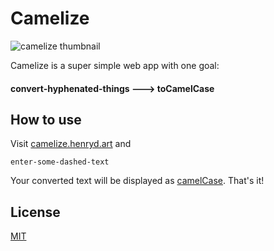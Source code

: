 # Camelize

![camelize thumbnail](https://henryd.art/images/codethumbs/camelizethumb.png)

Camelize is a super simple web app with one goal:

#### convert-hyphenated-things ---> toCamelCase

## How to use

Visit [camelize.henryd.art](https://camelize.henryd.art) and

```
enter-some-dashed-text
```

Your converted text will be displayed as [camelCase](https://en.wikipedia.org/wiki/Camel_case). That's it!

## License

[MIT](https://choosealicense.com/licenses/mit/)
